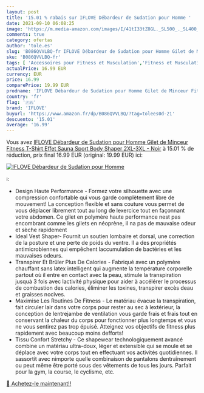 ```yaml
---
layout: post
title: '15.01 % rabais sur IFLOVE Débardeur de Sudation pour Homme '
date: 2021-09-10 06:08:25
image: 'https://m.media-amazon.com/images/I/41tI33tZ8GL._SL500_._SL400_.jpg'
comments: true
category: ofertas
author: 'tole.es'
slug: 'B086QVVLBQ-fr IFLOVE Débardeur de Sudation pour Homme Gilet de Minceur...'
sku: 'B086QVVLBQ-fr'
tags: [ 'Accessoires pour Fitness et Musculation','Fitness et Musculation','Sports et Loisirs','Vêtements de sudation','iflove', ]
actualPrice: 16.99 EUR
currency: EUR
price: 16.99
comparePrice: 19.99 EUR
prodname: 'IFLOVE Débardeur de Sudation pour Homme Gilet de Minceur Fitness T-Shirt Effet Sauna Sport Body Shaper 2XL-3XL - Noir'
country: 'fr'
flag: '🇫🇷'
brand: 'IFLOVE'
buyurl: 'https://www.amazon.fr/dp/B086QVVLBQ/?tag=tolees0d-21'
descuento: '15.01'
average: '16.99'
---
```


Vous avez [IFLOVE Débardeur de Sudation pour Homme Gilet de Minceur Fitness T-Shirt Effet Sauna Sport Body Shaper 2XL-3XL - Noir](https://www.amazon.fr/dp/B086QVVLBQ/?tag=tolees0d-21)  à  15.01 % de réduction, prix final  16.99 EUR (original: 19.99 EUR) ici:

[![IFLOVE Débardeur de Sudation pour Homme ](https://m.media-amazon.com/images/I/41tI33tZ8GL._SL500_._SL400_.jpg)](https://www.amazon.fr/dp/B086QVVLBQ/?tag=tolees0d-21)

ℹ️:

- Design Haute Performance - Formez votre silhouette avec une compression confortable qui vous garde complètement libre de mouvement! La conception flexible et sans couture vous permet de vous déplacer librement tout au long de lexercice tout en façonnant votre abdomen. Ce gilet en polymère haute performance nest pas encombrant comme les gilets en néoprène, il na pas de mauvaise odeur et sèche rapidement
- Ideal Vest Shaper- Fournit un soutien lombaire et dorsal, une correction de la posture et une perte de poids du ventre. Il a des propriétés antimicrobiennes qui empêchent laccumulation de bactéries et les mauvaises odeurs.
- Transpirer Et Brûler Plus De Calories - Fabriqué avec un polymère chauffant sans latex intelligent qui augmente la température corporelle partout où il entre en contact avec la peau, stimule la transpiration jusquà 3 fois avec lactivité physique pour aider à accélérer le processus de combustion des calories, éliminer les toxines, transpirer excès deau et graisses nocives.
- Maximise Les Routines De Fitness - Le matériau évacue la transpiration, fait circuler lair dans votre corps pour rester au sec à lextérieur, la conception de lentrejambe de ventilation vous garde frais et frais tout en conservant la chaleur du corps pour fonctionner plus longtemps et vous ne vous sentirez pas trop épuisé. Atteignez vos objectifs de fitness plus rapidement avec beaucoup moins defforts!
- Tissu Confort Stretchy - Ce shapewear technologiquement avancé combine un matériau ultra-doux, léger et extensible qui se moule et se déplace avec votre corps tout en effectuant vos activités quotidiennes. Il sassortit avec nimporte quelle combinaison de pantalons dentraînement ou peut même être porté sous des vêtements de tous les jours. Parfait pour la gym, la course, le cyclisme, etc.

[🛒 Achetez-le maintenant!!](https://www.amazon.fr/dp/B086QVVLBQ/?tag=tolees0d-21)
